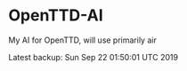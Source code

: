# OpenTTD-AI
My AI for OpenTTD, will use primarily air

Latest backup: Sun Sep 22 01:50:01 UTC 2019
